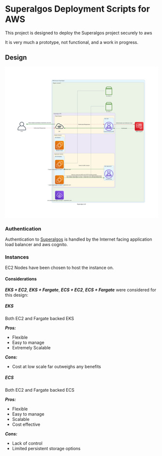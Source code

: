 # Superalgos Deployment Scripts for AWS

This project is designed to deploy the Superalgos project securely to aws

It is very much a prototype, not functional, and a work in progress.


## Design

![Architecture Diagram](diagram-paper-us-east-1.png)


### Authentication

Authentication to [Superalgos](https://superalgos.org/) is handled by the
Internet facing application load balancer and aws cognito.

### Instances

EC2 Nodes have been chosen to host the instance on.

#### Considerations

***EKS + EC2***, ***EKS + Fargate***, ***ECS + EC2***, ***ECS + Fargate*** were
considered for this design:

##### EKS

Both EC2 and Fargate backed EKS

***Pros:*** 
* Flexible
* Easy to manage
* Extremely Scalable

***Cons:***
* Cost at low scale far outweighs any benefits

##### ECS

Both EC2 and Fargate backed ECS

***Pros:***
* Flexible
* Easy to manage
* Scalable
* Cost effective

***Cons:***
* Lack of control
* Limited persistent storage options



